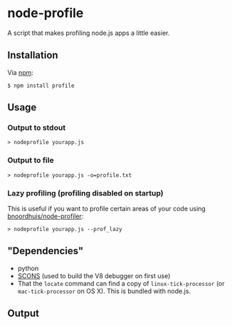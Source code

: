 # node-profile

A script that makes profiling node.js apps a little easier.

## Installation

Via [npm](http://github.com/isaacs/npm):

    $ npm install profile

## Usage
### Output to stdout
`> nodeprofile yourapp.js`
### Output to file
`> nodeprofile yourapp.js -o=profile.txt`
### Lazy profiling (profiling disabled on startup)
This is useful if you want to profile certain areas of your code using [bnoordhuis/node-profiler](https://github.com/bnoordhuis/node-profiler):

`> nodeprofile yourapp.js --prof_lazy`

## "Dependencies"
* python
* [SCONS](http://www.scons.org/) (used to build the V8 debugger on first use) 
* That the `locate` command can find a copy of `linux-tick-processor` (or `mac-tick-processor` on OS X). This is bundled with node.js.

## Output

<img src="http://mape.me/nodeprofile.png" alt="">
